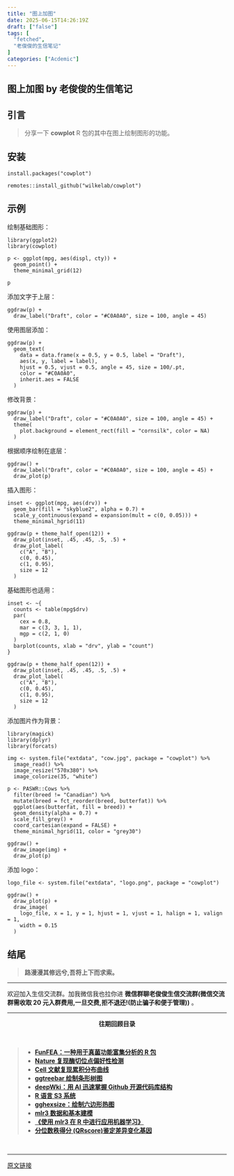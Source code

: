 ```yaml
---
title: "图上加图"
date: 2025-06-15T14:26:19Z
draft: ["false"]
tags: [
  "fetched",
  "老俊俊的生信笔记"
]
categories: ["Acdemic"]
---
```

图上加图 by 老俊俊的生信笔记
------
<div><section data-tool="mdnice编辑器" data-website="https://www.mdnice.com" data-pm-slice="0 0 []"><section nodeleaf=""><mp-common-profile data-pluginname="mpprofile" data-nickname="老俊俊的生信笔记" data-alias="JunJunLab" data-from="0" data-headimg="http://mmbiz.qpic.cn/sz_mmbiz_png/G5jjcE4usezgsqIGqjITSMggCTSoViaYeoKe2xoZr1IIvNJoztibQxibYHLDDoiabwAc6Ggws3Tvdo8EPss2nLgaVQ/0?wx_fmt=png" data-signature="老俊俊的生信技能和知识分享,我不是巨人,但你可以站在我的肩膀上更进一步!" data-id="MzkyMTI1MTYxNA==" data-is_biz_ban="0" data-service_type="1" data-verify_status="1"></mp-common-profile></section><section nodeleaf=""><mp-common-clmusic data-pluginname="insertaudio" type="1" music_name="心爱" albumurl="http://wx.y.gtimg.cn/music/photo_new/T002R500x500M000004Iy2Rz2Zzz0q_2.jpg" singer="金学峰" count="0" is_vip="0" duration="299000" music_source="1" listenid="78221634005914624"></mp-common-clmusic></section><h2 data-tool="mdnice编辑器"><span></span><span><span leaf="">引言</span></span><span></span></h2><blockquote><span></span><p><span leaf="">分享一下 </span><strong><span leaf="">cowplot</span></strong><span leaf=""> R 包的其中在图上绘制图形的功能。</span></p></blockquote><h2 data-tool="mdnice编辑器"><span></span><span><span leaf="">安装</span></span><span></span></h2><pre data-tool="mdnice编辑器"><span data-cacheurl="" data-remoteid=""></span><code><span leaf="">install.packages(</span><span><span leaf="">"cowplot"</span></span><span leaf="">)</span><br><br><span leaf="">remotes::install_github(</span><span><span leaf="">"wilkelab/cowplot"</span></span><span leaf="">)</span><br></code></pre><h2 data-tool="mdnice编辑器"><span></span><span><span leaf="">示例</span></span><span></span></h2><p data-tool="mdnice编辑器"><span leaf="">绘制基础图形：</span></p><pre data-tool="mdnice编辑器"><span data-cacheurl="" data-remoteid=""></span><code><span><span leaf="">library</span></span><span leaf="">(ggplot2)</span><br><span><span leaf="">library</span></span><span leaf="">(cowplot)</span><br><br><span leaf="">p &lt;- ggplot(mpg, aes(displ, cty)) +</span><br><span leaf="">  geom_point() +</span><br><span leaf="">  theme_minimal_grid(</span><span><span leaf="">12</span></span><span leaf="">)</span><br><br><span leaf="">p</span><br></code></pre><figure data-tool="mdnice编辑器"><span leaf=""></span></figure><p data-tool="mdnice编辑器"><span leaf="">添加文字于上层：</span></p><pre data-tool="mdnice编辑器"><span data-cacheurl="" data-remoteid=""></span><code><span leaf="">ggdraw(p) +</span><br><span leaf="">  draw_label(</span><span><span leaf="">"Draft"</span></span><span leaf="">, color = </span><span><span leaf="">"#C0A0A0"</span></span><span leaf="">, size = </span><span><span leaf="">100</span></span><span leaf="">, angle = </span><span><span leaf="">45</span></span><span leaf="">)</span><br></code></pre><figure data-tool="mdnice编辑器"><span leaf=""></span></figure><p data-tool="mdnice编辑器"><span leaf="">使用图层添加：</span></p><pre data-tool="mdnice编辑器"><span data-cacheurl="" data-remoteid=""></span><code><span leaf="">ggdraw(p) +</span><br><span leaf="">  geom_text(</span><br><span leaf="">    data = data.frame(x = </span><span><span leaf="">0.5</span></span><span leaf="">, y = </span><span><span leaf="">0.5</span></span><span leaf="">, label = </span><span><span leaf="">"Draft"</span></span><span leaf="">),</span><br><span leaf="">    aes(x, y, label = label),</span><br><span leaf="">    hjust = </span><span><span leaf="">0.5</span></span><span leaf="">, vjust = </span><span><span leaf="">0.5</span></span><span leaf="">, angle = </span><span><span leaf="">45</span></span><span leaf="">, size = </span><span><span leaf="">100</span></span><span leaf="">/.pt,</span><br><span leaf="">    color = </span><span><span leaf="">"#C0A0A0"</span></span><span leaf="">,</span><br><span leaf="">    inherit.aes = </span><span><span leaf="">FALSE</span></span><br><span leaf="">  )</span><br></code></pre><figure data-tool="mdnice编辑器"><span leaf=""></span></figure><p data-tool="mdnice编辑器"><span leaf="">修改背景：</span></p><pre data-tool="mdnice编辑器"><span data-cacheurl="" data-remoteid=""></span><code><span leaf="">ggdraw(p) +</span><br><span leaf="">  draw_label(</span><span><span leaf="">"Draft"</span></span><span leaf="">, color = </span><span><span leaf="">"#C0A0A0"</span></span><span leaf="">, size = </span><span><span leaf="">100</span></span><span leaf="">, angle = </span><span><span leaf="">45</span></span><span leaf="">) +</span><br><span leaf="">  theme(</span><br><span leaf="">    plot.background = element_rect(fill = </span><span><span leaf="">"cornsilk"</span></span><span leaf="">, color = </span><span><span leaf="">NA</span></span><span leaf="">)</span><br><span leaf="">  )</span><br></code></pre><figure data-tool="mdnice编辑器"><span leaf=""></span></figure><p data-tool="mdnice编辑器"><span leaf="">根据顺序绘制在底层：</span></p><pre data-tool="mdnice编辑器"><span data-cacheurl="" data-remoteid=""></span><code><span leaf="">ggdraw() +</span><br><span leaf="">  draw_label(</span><span><span leaf="">"Draft"</span></span><span leaf="">, color = </span><span><span leaf="">"#C0A0A0"</span></span><span leaf="">, size = </span><span><span leaf="">100</span></span><span leaf="">, angle = </span><span><span leaf="">45</span></span><span leaf="">) +</span><br><span leaf="">  draw_plot(p)</span><br></code></pre><figure data-tool="mdnice编辑器"><span leaf=""></span></figure><p data-tool="mdnice编辑器"><span leaf="">插入图形：</span></p><pre data-tool="mdnice编辑器"><span data-cacheurl="" data-remoteid=""></span><code><span leaf="">inset &lt;- ggplot(mpg, aes(drv)) +</span><br><span leaf="">  geom_bar(fill = </span><span><span leaf="">"skyblue2"</span></span><span leaf="">, alpha = </span><span><span leaf="">0.7</span></span><span leaf="">) +</span><br><span leaf="">  scale_y_continuous(expand = expansion(mult = c(</span><span><span leaf="">0</span></span><span leaf="">, </span><span><span leaf="">0.05</span></span><span leaf="">))) +</span><br><span leaf="">  theme_minimal_hgrid(</span><span><span leaf="">11</span></span><span leaf="">)</span><br><br><span leaf="">ggdraw(p + theme_half_open(</span><span><span leaf="">12</span></span><span leaf="">)) +</span><br><span leaf="">  draw_plot(inset, </span><span><span leaf="">.45</span></span><span leaf="">, </span><span><span leaf="">.45</span></span><span leaf="">, </span><span><span leaf="">.5</span></span><span leaf="">, </span><span><span leaf="">.5</span></span><span leaf="">) +</span><br><span leaf="">  draw_plot_label(</span><br><span leaf="">    c(</span><span><span leaf="">"A"</span></span><span leaf="">, </span><span><span leaf="">"B"</span></span><span leaf="">),</span><br><span leaf="">    c(</span><span><span leaf="">0</span></span><span leaf="">, </span><span><span leaf="">0.45</span></span><span leaf="">),</span><br><span leaf="">    c(</span><span><span leaf="">1</span></span><span leaf="">, </span><span><span leaf="">0.95</span></span><span leaf="">),</span><br><span leaf="">    size = </span><span><span leaf="">12</span></span><br><span leaf="">  )</span><br></code></pre><figure data-tool="mdnice编辑器"><span leaf=""></span></figure><p data-tool="mdnice编辑器"><span leaf="">基础图形也适用：</span></p><pre data-tool="mdnice编辑器"><span data-cacheurl="" data-remoteid=""></span><code><span leaf="">inset &lt;- ~{</span><br><span leaf="">  counts &lt;- table(mpg$drv)</span><br><span leaf="">  par(</span><br><span leaf="">    cex = </span><span><span leaf="">0.8</span></span><span leaf="">,</span><br><span leaf="">    mar = c(</span><span><span leaf="">3</span></span><span leaf="">, </span><span><span leaf="">3</span></span><span leaf="">, </span><span><span leaf="">1</span></span><span leaf="">, </span><span><span leaf="">1</span></span><span leaf="">),</span><br><span leaf="">    mgp = c(</span><span><span leaf="">2</span></span><span leaf="">, </span><span><span leaf="">1</span></span><span leaf="">, </span><span><span leaf="">0</span></span><span leaf="">)</span><br><span leaf="">  )</span><br><span leaf="">  barplot(counts, xlab = </span><span><span leaf="">"drv"</span></span><span leaf="">, ylab = </span><span><span leaf="">"count"</span></span><span leaf="">)</span><br><span leaf="">}</span><br><br><span leaf="">ggdraw(p + theme_half_open(</span><span><span leaf="">12</span></span><span leaf="">)) +</span><br><span leaf="">  draw_plot(inset, </span><span><span leaf="">.45</span></span><span leaf="">, </span><span><span leaf="">.45</span></span><span leaf="">, </span><span><span leaf="">.5</span></span><span leaf="">, </span><span><span leaf="">.5</span></span><span leaf="">) +</span><br><span leaf="">  draw_plot_label(</span><br><span leaf="">    c(</span><span><span leaf="">"A"</span></span><span leaf="">, </span><span><span leaf="">"B"</span></span><span leaf="">),</span><br><span leaf="">    c(</span><span><span leaf="">0</span></span><span leaf="">, </span><span><span leaf="">0.45</span></span><span leaf="">),</span><br><span leaf="">    c(</span><span><span leaf="">1</span></span><span leaf="">, </span><span><span leaf="">0.95</span></span><span leaf="">),</span><br><span leaf="">    size = </span><span><span leaf="">12</span></span><br><span leaf="">  )</span><br></code></pre><figure data-tool="mdnice编辑器"><span leaf=""></span></figure><p data-tool="mdnice编辑器"><span leaf="">添加图片作为背景：</span></p><pre data-tool="mdnice编辑器"><span data-cacheurl="" data-remoteid=""></span><code><span><span leaf="">library</span></span><span leaf="">(magick)</span><br><span><span leaf="">library</span></span><span leaf="">(dplyr)</span><br><span><span leaf="">library</span></span><span leaf="">(forcats)</span><br><br><span leaf="">img &lt;- system.file(</span><span><span leaf="">"extdata"</span></span><span leaf="">, </span><span><span leaf="">"cow.jpg"</span></span><span leaf="">, package = </span><span><span leaf="">"cowplot"</span></span><span leaf="">) %&gt;%</span><br><span leaf="">  image_read() %&gt;%</span><br><span leaf="">  image_resize(</span><span><span leaf="">"570x380"</span></span><span leaf="">) %&gt;%</span><br><span leaf="">  image_colorize(</span><span><span leaf="">35</span></span><span leaf="">, </span><span><span leaf="">"white"</span></span><span leaf="">)</span><br><br><span leaf="">p &lt;- PASWR::Cows %&gt;%</span><br><span leaf="">  filter(breed != </span><span><span leaf="">"Canadian"</span></span><span leaf="">) %&gt;%</span><br><span leaf="">  mutate(breed = fct_reorder(breed, butterfat)) %&gt;%</span><br><span leaf="">  ggplot(aes(butterfat, fill = breed)) +</span><br><span leaf="">  geom_density(alpha = </span><span><span leaf="">0.7</span></span><span leaf="">) +</span><br><span leaf="">  scale_fill_grey() +</span><br><span leaf="">  coord_cartesian(expand = </span><span><span leaf="">FALSE</span></span><span leaf="">) +</span><br><span leaf="">  theme_minimal_hgrid(</span><span><span leaf="">11</span></span><span leaf="">, color = </span><span><span leaf="">"grey30"</span></span><span leaf="">)</span><br><br><span leaf="">ggdraw() +</span><br><span leaf="">  draw_image(img) +</span><br><span leaf="">  draw_plot(p)</span><br></code></pre><figure data-tool="mdnice编辑器"><span leaf=""></span></figure><p data-tool="mdnice编辑器"><span leaf="">添加 logo：</span></p><pre data-tool="mdnice编辑器"><span data-cacheurl="" data-remoteid=""></span><code><span leaf="">logo_file &lt;- system.file(</span><span><span leaf="">"extdata"</span></span><span leaf="">, </span><span><span leaf="">"logo.png"</span></span><span leaf="">, package = </span><span><span leaf="">"cowplot"</span></span><span leaf="">)</span><br><br><span leaf="">ggdraw() +</span><br><span leaf="">  draw_plot(p) +</span><br><span leaf="">  draw_image(</span><br><span leaf="">    logo_file, x = </span><span><span leaf="">1</span></span><span leaf="">, y = </span><span><span leaf="">1</span></span><span leaf="">, hjust = </span><span><span leaf="">1</span></span><span leaf="">, vjust = </span><span><span leaf="">1</span></span><span leaf="">, halign = </span><span><span leaf="">1</span></span><span leaf="">, valign = </span><span><span leaf="">1</span></span><span leaf="">,</span><br><span leaf="">    width = </span><span><span leaf="">0.15</span></span><br><span leaf="">  )</span><br></code></pre><figure data-tool="mdnice编辑器"><span leaf=""></span></figure><h2 data-tool="mdnice编辑器"><span></span><span><span leaf="">结尾</span></span><span></span></h2><blockquote><span></span><p><strong><span leaf="">路漫漫其修远兮,吾将上下而求索。</span></strong></p></blockquote><hr><p data-tool="mdnice编辑器"><span leaf="">欢迎加入生信交流群。加我微信我也拉你进 </span><strong><span leaf="">微信群聊</span></strong><strong><span leaf="">老俊俊生信交流群</span></strong><strong><span leaf="">(微信交流群需收取 20 元入群费用,一旦交费,拒不退还!(防止骗子和便于管理))</span></strong><span leaf=""> 。</span></p><figure data-tool="mdnice编辑器"><span leaf=""></span></figure><hr><p data-tool="mdnice编辑器"><strong></strong></p><center data-tool="mdnice编辑器"><strong><span leaf=""> 往期回顾目录 </span></strong></center><p data-tool="mdnice编辑器"><span leaf=""><br></span></p><blockquote><span></span><ul><li><section><strong><left><span leaf=""><a target="_blank" href="https://mp.weixin.qq.com/s?__biz=MzkyMTI1MTYxNA==&amp;mid=2247518838&amp;idx=1&amp;sn=be64bfbc98c1ae642caa33325a5da271&amp;scene=21#wechat_redirect" textvalue="" linktype="text" data-linktype="2">FunFEA：一种用于真菌功能富集分析的 R 包</a></span></left></strong></section></li><li><section><strong><left><span leaf=""><a target="_blank" href="https://mp.weixin.qq.com/s?__biz=MzkyMTI1MTYxNA==&amp;mid=2247518815&amp;idx=1&amp;sn=0cf0144a650120a03143d443d7737be5&amp;scene=21#wechat_redirect" textvalue="" linktype="text" data-linktype="2">Nature 复现酶切位点偏好性检测</a></span></left></strong></section></li><li><section><strong><left><span leaf=""><a target="_blank" href="https://mp.weixin.qq.com/s?__biz=MzkyMTI1MTYxNA==&amp;mid=2247518804&amp;idx=1&amp;sn=6a409918dc62c53eff0683ab389aadcc&amp;scene=21#wechat_redirect" textvalue="" linktype="text" data-linktype="2">Cell 文献复现累积分布曲线</a></span></left></strong></section></li><li><section><strong><left><span leaf=""><a target="_blank" href="https://mp.weixin.qq.com/s?__biz=MzkyMTI1MTYxNA==&amp;mid=2247518756&amp;idx=1&amp;sn=d72ecacaa49f55c9d1414aac4807a389&amp;scene=21#wechat_redirect" textvalue="" linktype="text" data-linktype="2">ggtreebar 绘制条形树图</a></span></left></strong></section></li><li><section><strong><left><span leaf=""><a target="_blank" href="https://mp.weixin.qq.com/s?__biz=MzkyMTI1MTYxNA==&amp;mid=2247518742&amp;idx=1&amp;sn=08d2a845f564a7af26c18195b40283e1&amp;scene=21#wechat_redirect" textvalue="" linktype="text" data-linktype="2">deepWki：用 AI 迅速掌握 Github 开源代码库结构</a></span></left></strong></section></li><li><section><strong><left><span leaf=""><a target="_blank" href="https://mp.weixin.qq.com/s?__biz=MzkyMTI1MTYxNA==&amp;mid=2247518727&amp;idx=1&amp;sn=7f3731774a8b6bc59db45975209601d4&amp;scene=21#wechat_redirect" textvalue="" linktype="text" data-linktype="2">R 语言 S3 系统</a></span></left></strong></section></li><li><section><strong><left><span leaf=""><a target="_blank" href="https://mp.weixin.qq.com/s?__biz=MzkyMTI1MTYxNA==&amp;mid=2247518708&amp;idx=1&amp;sn=e0350434ff7b0141c89c812b4f50a9f9&amp;scene=21#wechat_redirect" textvalue="" linktype="text" data-linktype="2">gghexsize：绘制六边形热图</a></span></left></strong></section></li><li><section><strong><left><span leaf=""><a target="_blank" href="https://mp.weixin.qq.com/s?__biz=MzkyMTI1MTYxNA==&amp;mid=2247518688&amp;idx=1&amp;sn=c7e121e8fb326224c0df652541f28898&amp;scene=21#wechat_redirect" textvalue="" linktype="text" data-linktype="2">mlr3 数据和基本建模</a></span></left></strong></section></li><li><section><strong><left><span leaf=""><a target="_blank" href="https://mp.weixin.qq.com/s?__biz=MzkyMTI1MTYxNA==&amp;mid=2247518551&amp;idx=1&amp;sn=680d416f8fa1d9216207478b5248ba00&amp;scene=21#wechat_redirect" textvalue="" linktype="text" data-linktype="2">《使用 mlr3 在 R 中进行应用机器学习》</a></span></left></strong></section></li><li><section><strong><left><span leaf=""><a target="_blank" href="https://mp.weixin.qq.com/s?__biz=MzkyMTI1MTYxNA==&amp;mid=2247518534&amp;idx=1&amp;sn=ffb7614a85bb13de036ded06fb37e823&amp;scene=21#wechat_redirect" textvalue="" linktype="text" data-linktype="2">分位数秩得分 (QRscore)鉴定差异变化基因</a></span></left></strong></section></li></ul></blockquote></section><section><span leaf=""><br></span></section><p><mp-style-type data-value="3"></mp-style-type></p></div>  
<hr>
<a href="https://mp.weixin.qq.com/s/9Ps5F_zjwQtkfg2CNn-P4A",target="_blank" rel="noopener noreferrer">原文链接</a>
